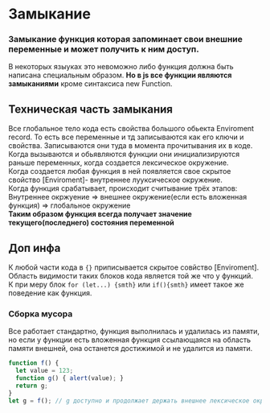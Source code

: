 # Замыкание  
### Замыкание функция которая запоминает свои внешние переменные и может получить к ним доступ.  
В некоторых языуках это невоможно либо функция должна быть написана специальным образом. **Но в js все функции являются замыканиями** кроме синтаксиса new Function.  
## Техническая часть замыкания  
Все глобальное тело кода есть свойства большого обьекта Enviroment record. То есть все переменные и тд записываются как его ключи и свойства. Записываются они туда в момента прочитывания их в коде.  
Когда вызываются и обьявляются функции они инициализируются раньше переменных, когда создается лексическое окружение.  
Когда создается любая функция в ней появляется свое скрытое свойство [Enviroment]- внутреннее лууксическое окружение.  
Когда функция срабатывает, происходит считывание трёх этапов:  
Внутреннее окржуение => внешнее окружение(если есть вложенная функция) => глобальное окружение  
**Таким образом функция всегда получает значение текущего(последнего) состояния переменной**  
## Доп инфа  
К любой части кода в ``{}`` приписывается скрытое совйство [Enviroment]. Область видимости таких блоков кода является той же что у функций.  
К при меру блок ``for (let...) {smth}`` или ``if(){smth}`` имеет такое же поведение как функция.  
### Сборка мусора  
Все работает стандартно, функция выполнилась и удалилась из памяти, но если у функции есть вложенная функция ссылающаяся на область памяти внешней, она останется достижимой и не удалится из памяти.  
```javascript
function f() {
  let value = 123;
  function g() { alert(value); }
  return g;
}
let g = f(); // g доступно и продолжает держать внешнее лексическое окружение в памяти
```

